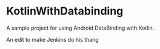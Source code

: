 # KotlinWithDatabinding
A sample project for using Android DataBinding with Kotlin.

An edit to make Jenkins do his thang
